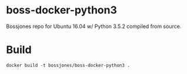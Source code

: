 # boss-docker-python3
Bossjones repo for Ubuntu 16.04 w/ Python 3.5.2 compiled from source.

# Build

`docker build -t bossjones/boss-docker-python3 .`
